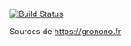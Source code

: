 [![Build Status](https://travis-ci.com/gronono/gronono.github.io.svg?branch=release)](https://travis-ci.com/gronono/gronono.github.io)

Sources de https://gronono.fr